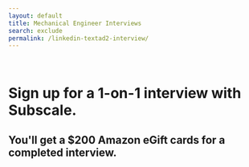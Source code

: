 ```yaml
---
layout: default
title: Mechanical Engineer Interviews
search: exclude
permalink: /linkedin-textad2-interview/
---
```

<div class="row" id="survey">
  
  <div class="col m12">
    <div class="row">
      <div class="col m2">&nbsp;</div>
      <div class="col m8" id="copybox">
        <h1 class="center">Sign up for a 1-on-1 interview with Subscale.</h1>
        <h2 class="center">You'll get a $200 Amazon eGift cards for a completed interview.</h2>
      </div>
      <div class="col"></div>
    </div>
    <div class="row">
      <!-- Start of Meetings Embed Script -->
      <div class="meetings-iframe-container" data-src="https://meetings.hubspot.com/stephen236/45-minute-mechanical-engineer-interviews?embed=true"></div><script type="text/javascript" src="https://static.hsappstatic.net/MeetingsEmbed/ex/MeetingsEmbedCode.js"></script>
    </div>
  </div>
</div>
